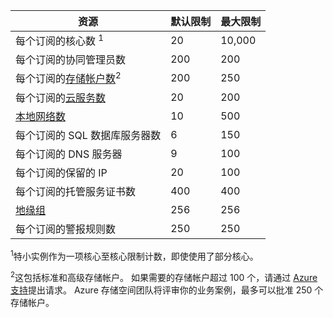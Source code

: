 | 资源 | 默认限制 | 最大限制 |
| --- | --- | --- |
| 每个订阅的核心数 <sup>1</sup> |20 |10,000 |
| 每个订阅的协同管理员数 |200 |200 |
| 每个订阅的[存储帐户数](/documentation/articles/storage-create-storage-account/)<sup>2</sup> |200 |250 |
| 每个订阅的[云服务数](/documentation/articles/cloud-services-choose-me/) |20 |200 |
| [本地网络数](http://msdn.microsoft.com/zh-cn/library/jj157100.aspx)  |10 |500 |
| 每个订阅的 SQL 数据库服务器数 |6 |150 |
| 每个订阅的 DNS 服务器 |9 |100 |
| 每个订阅的保留的 IP |20 |100 |
| 每个订阅的托管服务证书数 |400 |400 |
| [地缘组](/documentation/articles/virtual-networks-migrate-to-regional-vnet/)  |256 |256 |
| 每个订阅的警报规则数 |250 |250 |

<sup>1</sup>特小实例作为一项核心至核心限制计数，即使使用了部分核心。

<sup>2</sup>这包括标准和高级存储帐户。 如果需要的存储帐户超过 100 个，请通过 [Azure 支持](/support/faq/)提出请求。 Azure 存储空间团队将评审你的业务案例，最多可以批准 250 个存储帐户。 

